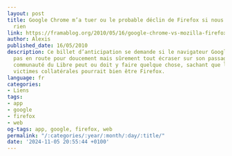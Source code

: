```yaml
---
layout: post
title: Google Chrome m’a tuer ou le probable déclin de Firefox si nous n’y faisons
  rien
link: https://framablog.org/2010/05/16/google-chrome-vs-mozilla-firefox
author: Alexis
published_date: 16/05/2010
description: Ce billet d’anticipation se demande si le navigateur Google Chrome n’est
  pas en route pour doucement mais sûrement tout écraser sur son passage et si la
  communauté du Libre peut ou doit y faire quelque chose, sachant que l’une des principales
  victimes collatérales pourrait bien être Firefox.
language: fr
categories:
- Liens
tags:
- app
- google
- firefox
- web
og-tags: app, google, firefox, web
permalink: "/:categories/:year/:month/:day/:title/"
date: '2024-11-05 20:55:44 +0100'
---
```

